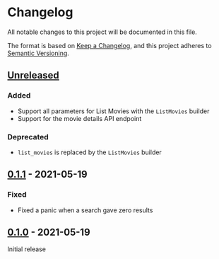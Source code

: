 # Changelog
All notable changes to this project will be documented in this file.

The format is based on [Keep a Changelog](https://keepachangelog.com/en/1.0.0/),
and this project adheres to [Semantic Versioning](https://semver.org/spec/v2.0.0.html).

## [Unreleased]

### Added

 * Support all parameters for List Movies with the `ListMovies` builder
 * Support for the movie details API endpoint

### Deprecated

 * `list_movies` is replaced by the `ListMovies` builder

## [0.1.1] - 2021-05-19

### Fixed

 * Fixed a panic when a search gave zero results

## [0.1.0] - 2021-05-19

Initial release

[Unreleased]: https://github.com/rnestler/yts-api-rs/compare/0.1.1...master
[0.1.1]: https://github.com/rnestler/yts-api-rs/compare/0.1.0...0.1.1
[0.1.0]: https://github.com/rnestler/yts-api-rs/releases/tag/0.1.0
